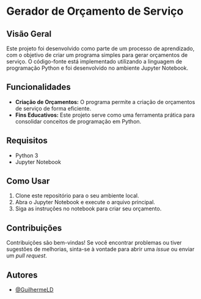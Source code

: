 
# Gerador de Orçamento de Serviço

## Visão Geral
Este projeto foi desenvolvido como parte de um processo de aprendizado, com o objetivo de criar um programa simples para gerar orçamentos de serviço. O código-fonte está implementado utilizando a linguagem de programação Python e foi desenvolvido no ambiente Jupyter Notebook.

## Funcionalidades
- **Criação de Orçamentos:** O programa permite a criação de orçamentos de serviço de forma eficiente.
- **Fins Educativos:** Este projeto serve como uma ferramenta prática para consolidar conceitos de programação em Python.

## Requisitos
- Python 3
- Jupyter Notebook

## Como Usar
1. Clone este repositório para o seu ambiente local.
2. Abra o Jupyter Notebook e execute o arquivo principal.
3. Siga as instruções no notebook para criar seu orçamento.

## Contribuições
Contribuições são bem-vindas! Se você encontrar problemas ou tiver sugestões de melhorias, sinta-se à vontade para abrir uma *issue* ou enviar um *pull request*.


## Autores

- [@GuilhermeLD](https://github.com/GuilhermeLD)

